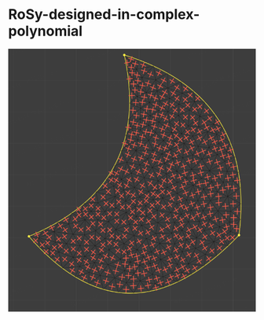 # RoSy-designed-in-complex-polynomial

![Image text](https://github.com/yygy/RoSy-designed-in-complex-polynomial/blob/main/Cases/complex.png)
